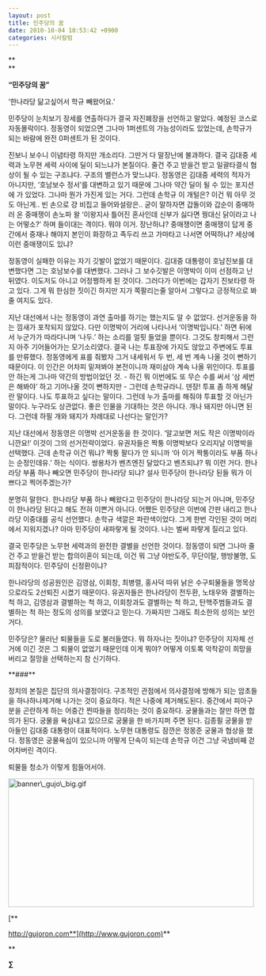 ```yaml
---
layout: post
title: 민주당의 꿈
date: 2010-10-04 10:53:42 +0900
categories: 시사칼럼
---
```

<P class=HStyle0>

**  
** </P> <P class=HStyle0>**“민주당의 꿈”**</P> <P class=HStyle0>‘한나라당 닮고싶어서 학규 빼왔어요.’</P> <P class=HStyle0>  
</P> <P class=HStyle0>민주당이 눈치보기 장세를 연출하다가 결국 자진폐장을 선언하고 말았다. 예정된 코스로 자동몰락이다. 정동영이 되었으면 그나마 1퍼센트의 가능성이라도 있었는데, 손학규가 되는 바람에 완전 0퍼센트가 된 것이다. </P> <P class=HStyle0>  
</P> <P class=HStyle0>진보니 보수니 이념타령 하지만 개소리다. 그딴거 다 말장난에 불과하다. 결국 김대중 세력과 노무현 세력 사이에 딜이 되느냐가 본질이다. 줄건 주고 받을건 받고 일괄타결식 협상이 될 수 있는 구조냐다. 구조의 밸런스가 맞느냐다. 정동영은 김대중 세력의 적자가 아니지만, ‘호남보수 정서’를 대변하고 있기 때문에 그나마 약간 딜이 될 수 있는 포지션에 가 있었다. 그나마 뭔가 가진게 있는 거다. 그런데 손학규 이 개털은? 이건 뭐 아무 것도 아닌게.. 빈 손으로 걍 비집고 들어와설랑은.. 굳이 말하자면 갑돌이와 갑순이 중매하러 온 중매쟁이 손노파 왈 ‘이왕지사 틀어진 혼사인데 신부가 싫다면 꿩대신 닭이라고 나는 어떻소?’ 하며 들이대는 격이다. 뭐야 이거. 장난하냐? 중매쟁이면 중매쟁이 답게 중간에서 중재나 해야지 본인이 화장하고 족두리 쓰고 가마타고 나서면 어떡하냐? 세상에 이런 중매쟁이도 있냐? </P> <P class=HStyle0>  
</P> <P class=HStyle0>정동영이 실패한 이유는 자기 깃발이 없었기 때문이다. 김대중 대통령이 호남진보를 대변했다면 그는 호남보수를 대변했다. 그러나 그 보수깃발은 이명박이 이미 선점하고 난 뒤였다. 이도저도 아니고 어정쩡하게 된 것이다. 그러다가 이번에는 갑자기 진보타령 하고 있다. 그게 뭐 한심한 짓이긴 하지만 지가 쪽팔리는줄 알아서 그렇다고 긍정적으로 봐줄 여지도 있다.</P> <P class=HStyle0>  
</P> <P class=HStyle0>지난 대선에서 나는 정동영이 과연 출마를 하기는 했는지도 알 수 없었다. 선거운동을 하는 낌새가 포착되지 않았다. 다만 이명박이 거리에 나타나서 ‘이명박입니다.’ 하면 뒤에서 누군가가 따라다니며 ‘나두.’ 하는 소리를 얼핏 들었을 뿐이다. 그것도 창피해서 그런지 아주 기어들어가는 모기소리였다. 결국 나는 투표장에 가지도 않았고 주변에도 투표를 만류했다. 정동영에게 표를 줘봤자 그거 내세워서 두 번, 세 번 계속 나올 것이 뻔하기 때문이다. 이 인간은 어차피 밑져봐야 본전이니까 재미삼아 계속 나올 위인이다. 투표를 안 하는게 그나마 약간의 방법이었던 것. - 하긴 뭐 이번에도 또 무슨 수를 써서 ‘삼 세번은 해봐야’ 하고 기어나올 것이 뻔하지만 - 그런데 손학규라니. 덴장! 투표 좀 하게 해달란 말이다. 나도 투표하고 싶다는 말이다. 그런데 누가 출마를 해줘야 투표할 것 아닌가 말이다. 누구라도 상관없다. 좋은 인물을 기대하는 것은 아니다. 개나 돼지만 아니면 된다. 그런데 하필 개와 돼지가 차례대로 나선다는 말인가?</P> <P class=HStyle0>  
</P> <P class=HStyle0>지난 대선에서 정동영은 이명박 선거운동을 한 것이다. ‘알고보면 저도 작은 이명박이라니깐요!’ 이것이 그의 선거전략이었다. 유권자들은 짝퉁 이명박보다 오리지날 이명박을 선택했다. 근데 손학규 이건 뭐냐? 짝퉁 팔다가 안 되니까 ‘아 이거 짝퉁이라도 부품 하나는 순정인데유.’ 하는 식이다. 쌍용차가 벤츠엔진 달았다고 벤츠되냐? 뭐 이런 거다. 한나라당 부품 하나 빼오면 민주당이 한나라당 되냐? 설사 민주당이 한나라당 된들 뭐가 이쁘다고 찍어주겠는가? </P> <P class=HStyle0>  
</P> <P class=HStyle0>분명히 말한다. 한나라당 부품 하나 빼왔다고 민주당이 한나라당 되는거 아니며, 민주당이 한나라당 된다고 해도 전혀 이쁜거 아니다. 어쨌든 민주당은 이번에 간판 내리고 한나라당 이중대를 공식 선언했다. 손학규 색깔은 파란색이었다. 그게 한번 각인된 것이 머리에서 지워지겠나? 아마 민주당이 새파랗게 될 것이다. 나는 벌써 파랗게 질리고 있다.</P> <P class=HStyle0>  
</P> <P class=HStyle0>결국 민주당은 노무현 세력과의 완전한 결별을 선언한 것이다. 정동영이 되면 그나마 줄건 주고 받을건 받는 합의이혼이 되는데, 이건 뭐 그냥 야반도주, 무단이탈, 행방불명, 도피잠적이다. 민주당이 신정환이냐?</P> <P class=HStyle0>  
</P> <P class=HStyle0>한나라당의 성공원인은 김영삼, 이회창, 최병렬, 홍사덕 따위 낡은 수구퇴물들을 명목상으로라도 2선퇴진 시켰기 때문이다. 유권자들은 한나라당이 전두환, 노태우와 결별하는 척 하고, 김영삼과 결별하는 척 하고, 이회창과도 결별하는 척 하고, 탄핵주범들과도 결별하는 척 하는 정도의 성의를 보였다고 믿는다. 가짜지만 그래도 최소한의 성의는 보인 거다.</P> <P class=HStyle0>  
</P> <P class=HStyle0>민주당은? 물러난 퇴물들을 도로 불러들였다. 뭐 하자나는 짓이냐? 민주당이 지자체 선거에 이긴 것은 그 퇴물이 없었기 때문인데 이게 뭐야? 어떻게 이토록 악착같이 희망을 버리고 절망을 선택하는지 참 신기하다.</P> <P class=HStyle0>  
</P> <P class=HStyle0>**###**</P> <P class=HStyle0>  
</P> <P class=HStyle0>정치의 본질은 집단의 의사결정이다. 구조적인 관점에서 의사결정에 방해가 되는 암초들을 하나하나제거해 나가는 것이 중요하다. 적은 나중에 제거해도된다. 중간에서 피아구분을 곤란하게 하는 어중간 찐따들을 정리하는 것이 중요하다. 궁물들과는 잘만 하면 합의가 된다. 궁물을 욕심내고 있으므로 궁물을 한 바가지퍼 주면 된다. 김종필 궁물을 받아들인 김대중 대통령이 대표적이다. 노무현 대통령도 잠깐은 정몽준 궁물과 협상을 했다. 정동영은 궁물욕심이 있으니까 어떻게 단속이 되는데 손학규 이건 그냥 국냄비째 걷어차버린 격이다. </P> <P class=HStyle0>  
</P> <P class=HStyle0>퇴물들 청소가 이렇게 힘들어서야.</P> <P class=HStyle0>  
  
  
</P> <P class=HStyle0></P> 

<A href="http://gujoron.com/xe/" target=new></A><P align=center>

[<IMG alt=banner\_gujo\_big.gif src="http://gujoron.com/xe/files/attach/images/199/279/115/banner\_gujo\_big.gif" width=496 height=260>](http://gujoron.com/xe/)</P> 

[**  
  
http://gujoron.com**](http://www.gujoron.com)**  
  
** 

**∑**   
  
<P class=HStyle0>

  
  
</P>